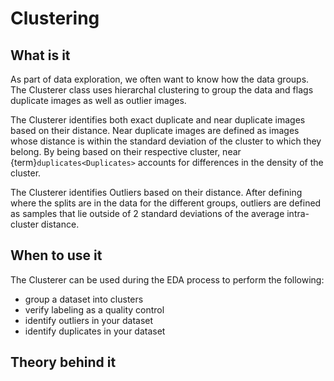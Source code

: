 # Clustering

## What is it

As part of data exploration, we often want to know how the data groups.
The Clusterer class uses hierarchal clustering to group the data and flags
duplicate images as well as outlier images.

The Clusterer identifies both exact duplicate and near duplicate images
based on their distance. Near duplicate images are defined as images whose
distance is within the standard deviation of the cluster to which they belong.
By being based on their respective cluster, near {term}`duplicates<Duplicates>`
accounts for differences in the density of the cluster.

The Clusterer identifies Outliers based on their distance. After defining where
the splits are in the data for the different groups, outliers are defined as
samples that lie outside of 2 standard deviations of the average intra-cluster
distance.

## When to use it

The Clusterer can be used during the EDA process to perform the following:

- group a dataset into clusters
- verify labeling as a quality control
- identify outliers in your dataset
- identify duplicates in your dataset

## Theory behind it
